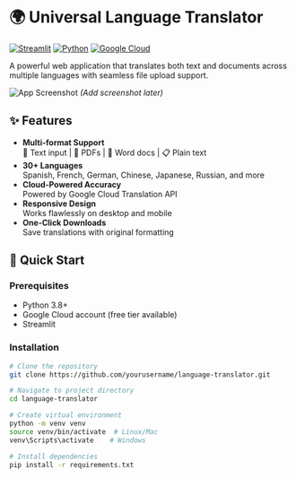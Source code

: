 # 🌍 Universal Language Translator

[![Streamlit](https://img.shields.io/badge/Streamlit-FF4B4B?style=for-the-badge&logo=Streamlit&logoColor=white)](https://streamlit.io/)
[![Python](https://img.shields.io/badge/Python-3776AB?style=for-the-badge&logo=python&logoColor=white)](https://python.org)
[![Google Cloud](https://img.shields.io/badge/Google_Cloud-4285F4?style=for-the-badge&logo=google-cloud&logoColor=white)](https://cloud.google.com)

A powerful web application that translates both text and documents across multiple languages with seamless file upload support.

![App Screenshot](./assets/screenshot.png) *(Add screenshot later)*

## ✨ Features

- **Multi-format Support**  
  📝 Text input | 📄 PDFs | 📑 Word docs | 📋 Plain text
- **30+ Languages**  
  Spanish, French, German, Chinese, Japanese, Russian, and more
- **Cloud-Powered Accuracy**  
  Powered by Google Cloud Translation API
- **Responsive Design**  
  Works flawlessly on desktop and mobile
- **One-Click Downloads**  
  Save translations with original formatting

## 🚀 Quick Start

### Prerequisites
- Python 3.8+
- Google Cloud account (free tier available)
- Streamlit

### Installation
```bash
# Clone the repository
git clone https://github.com/yourusername/language-translator.git

# Navigate to project directory
cd language-translator

# Create virtual environment
python -m venv venv
source venv/bin/activate  # Linux/Mac
venv\Scripts\activate    # Windows

# Install dependencies
pip install -r requirements.txt
